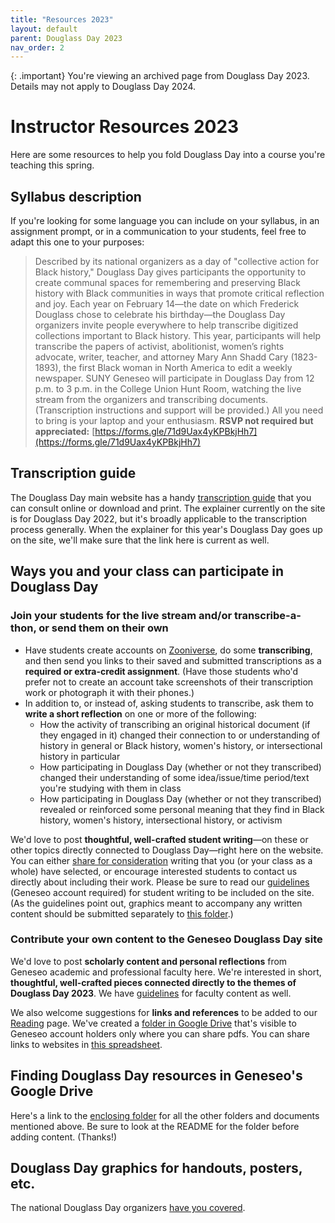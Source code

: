```yaml
---
title: "Resources 2023"
layout: default
parent: Douglass Day 2023
nav_order: 2
---
```

{: .important}
You're viewing an archived page from Douglass Day 2023. Details may not apply to Douglass Day 2024.

# Instructor Resources 2023

Here are some resources to help you fold Douglass Day into a course you're teaching this spring.

## Syllabus description

If you're looking for some language you can include on your syllabus, in an assignment prompt, or in a communication to your students, feel free to adapt this one to your purposes:

> Described by its national organizers as a day of "collective action for Black history," Douglass Day gives participants the opportunity to create communal spaces for remembering and preserving Black history with Black communities in ways that promote critical reflection and joy. Each year on February 14&mdash;the date on which Frederick Douglass chose to celebrate his birthday&mdash;the Douglass Day organizers invite people everywhere to help transcribe digitized collections important to Black history. This year, participants will help transcribe the papers of activist, abolitionist, women’s rights advocate, writer, teacher, and attorney Mary Ann Shadd Cary (1823-1893), the first Black woman in North America to edit a weekly newspaper. SUNY Geneseo will participate in Douglass Day from 12 p.m. to 3 p.m. in the College Union Hunt Room, watching the live stream from the organizers and transcribing documents. (Transcription instructions and support will be provided.) All you need to bring is your laptop and your enthusiasm. **RSVP not required but appreciated:** [https://forms.gle/71d9Uax4yKPBkjHh7](https://forms.gle/71d9Uax4yKPBkjHh7)

## Transcription guide

The Douglass Day main website has a handy [transcription guide](https://douglassday.org/how-to-transcribe/) that you can consult online or download and print. The explainer currently on the site is for Douglass Day 2022, but it's broadly applicable to the transcription process generally. When the explainer for this year's Douglass Day goes up on the site, we'll make sure that the link here is current as well.

## Ways you and your class can participate in Douglass Day

### Join your students for the live stream and/or transcribe-a-thon, or send them on their own

- Have students create accounts on [Zooniverse](https://zooniverse.org), do some **transcribing**, and then send you links to their saved and submitted transcriptions as a **required or extra-credit assignment**. (Have those students who'd prefer not to create an account take screenshots of their transcription work or photograph it with their phones.)
- In addition to, or instead of, asking students to transcribe, ask them to **write a short reflection** on one or more of the following:
    - How the activity of transcribing an original historical document (if they engaged in it) changed their connection to or understanding of history in general or Black history, women's history, or intersectional history in particular
    - How participating in Douglass Day (whether or not they transcribed) changed their understanding of some idea/issue/time period/text you're studying with them in class
    - How participating in Douglass Day (whether or not they transcribed) revealed or reinforced some personal meaning that they find in Black history, women's history, intersectional history, or activism

We'd love to post **thoughtful, well-crafted student writing**&mdash;on these or other topics directly connected to Douglass Day&mdash;right here on the website. You can either [share for consideration](https://drive.google.com/drive/folders/1iq2IstmrIpenJFcDPwvCVqx1b8LXWhSw?usp=sharing) writing that you (or your class as a whole) have selected, or encourage interested students to contact us directly about including their work. Please be sure to read our [guidelines](https://docs.google.com/document/d/1UapGPRFi1bw2dW6lWwpOsZz0fMrB2cg5T9Stlu9b8os/edit?usp=sharing) (Geneseo account required) for student writing to be included on the site. (As the guidelines point out, graphics meant to accompany any written content should be submitted separately to [this folder](https://drive.google.com/drive/folders/1eaoRWFKb6DwSHky_1NkZkBXsF1V9Zyob?usp=sharing).)

### Contribute your own content to the Geneseo Douglass Day site

We'd love to post **scholarly content and personal reflections** from Geneseo academic and professional faculty here. We're interested in short, **thoughtful, well-crafted pieces connected directly to the themes of Douglass Day 2023**. We have [guidelines](https://docs.google.com/document/d/16nBhZU5Lz3ZURyFXPpevbyQUpNj_XdJrfGHaPVoOGUg/edit?usp=sharing) for faculty content as well.

We also welcome suggestions for **links and references** to be added to our [Reading](reading) page. We've created a [folder in Google Drive](https://drive.google.com/drive/folders/1uvN0x0ZZYeXAJxf-1bdYEuhNPAzC9YkY?usp=sharing) that's visible to Geneseo account holders only where you can share pdfs. You can share links to websites in [this spreadsheet](https://docs.google.com/spreadsheets/d/1x3rNPCyg6fbS26sYWQ_Bue86lY33afHlmbWPw5NpTBI/edit?usp=sharing).

## Finding Douglass Day resources in Geneseo's Google Drive

Here's a link to the [enclosing folder](https://drive.google.com/drive/folders/1SaoC64Kh4Jrtb5Q7rU0Pg_-DJrPyTws8?usp=sharing) for all the other folders and documents mentioned above. Be sure to look at the README for the folder before adding content. (Thanks!)

## Douglass Day graphics for handouts, posters, etc.

The national Douglass Day organizers [have you covered](https://douglassday.org/kit-2023/flyers-graphics-2023/).